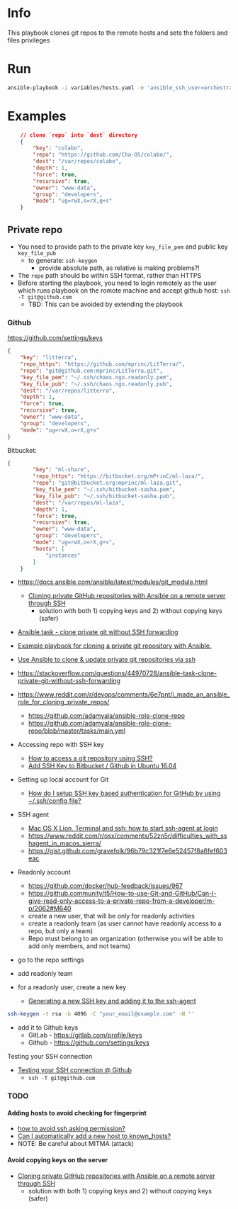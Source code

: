 # Info

This playbook clones git repos to the remote hosts and sets the folders and files privileges

# Run

```sh
ansible-playbook -i variables/hosts.yaml -e 'ansible_ssh_user=orchestrator' --private-key ~/.ssh/orchestration-iaas-no.pem --extra-vars '{"active_hosts_groups": ["litterra"]}' playbooks/gits.yml
```

# Examples

```json
    // clone `repo` into `dest` directory
    {
        "key": "colabo",
        "repo": "https://github.com/Cha-OS/colabo/",
        "dest": "/var/repos/colabo",
        "depth": 1,
        "force": true,
        "recursive": true,
        "owner": "www-data",
        "group": "developers",
        "mode": "ug=rwX,o=rX,g+s"
    }
```

## Private repo

+ You need to provide path to the private key `key_file_pem` and public key `key_file_pub`
    + to generate: `ssh-keygen`
        + provide absolute path, as relative is making problems?!
+ The `repo` path should be within SSH format, rather than HTTPS
+ Before starting the playbook, you need to login remotely as the user which runs playbook on the romote machine and accept github host: `ssh -T git@github.com`
  + TBD: This can be avoided by extending the playbook

### Github

https://github.com/settings/keys


```json
{
    "key": "litterra",
    "repo_https": "https://github.com/mprinc/LitTerra/",
    "repo": "git@github.com:mprinc/LitTerra.git",
    "key_file_pem": "~/.ssh/chaos.ngo.readonly.pem",
    "key_file_pub": "~/.ssh/chaos.ngo.readonly.pub",
    "dest": "/var/repos/litterra",
    "depth": 1,
    "force": true,
    "recursive": true,
    "owner": "www-data",
    "group": "developers",
    "mode": "ug=rwX,o=rX,g+s"
}
```

Bitbucket:
```json
{
        "key": "ml-share",
        "repo_https": "https://bitbucket.org/mPrinC/ml-laza/",
        "repo": "git@bitbucket.org:mprinc/ml-laza.git",
        "key_file_pem": "~/.ssh/bitbucket-sasha.pem",
        "key_file_pub": "~/.ssh/bitbucket-sasha.pub",
        "dest": "/var/repos/ml-laza",
        "depth": 1,
        "force": true,
        "recursive": true,
        "owner": "www-data",
        "group": "developers",
        "mode": "ug=rwX,o=rX,g+s",
        "hosts": [
            "instances"
        ]
    }
```

+ https://docs.ansible.com/ansible/latest/modules/git_module.html
  + [Cloning private GitHub repositories with Ansible on a remote server through SSH](https://www.jeffgeerling.com/blog/2018/cloning-private-github-repositories-ansible-on-remote-server-through-ssh)
    + solution with both 1) copying keys and 2) without copying keys (safer)
+ [Ansible task - clone private git without SSH forwarding](https://stackoverflow.com/questions/44970728/ansible-task-clone-private-git-without-ssh-forwarding)
+ [Example playbook for cloning a private git repository with Ansible.](https://gist.github.com/devynspencer/effa29af449c46477ac71213210e7043)
+ [Use Ansible to clone & update private git repositories via ssh](https://manueldewald.de/2018/07/use-ansible-to-clone-update-private-git-repositories-via-ssh.html)
+ https://stackoverflow.com/questions/44970728/ansible-task-clone-private-git-without-ssh-forwarding
+ https://www.reddit.com/r/devops/comments/6e7pnt/i_made_an_ansible_role_for_cloning_private_repos/
  + https://github.com/adamyala/ansible-role-clone-repo
  + https://github.com/adamyala/ansible-role-clone-repo/blob/master/tasks/main.yml

+ Accessing repo with SSH key
    + [How to access a git repository using SSH?](https://askubuntu.com/questions/527551/how-to-access-a-git-repository-using-ssh)
    + [Add SSH Key to Bitbucket / Github in Ubuntu 16.04](https://gist.github.com/arsho/b91add3f536154386b9a4dca9373d5bb)

+ Setting up local account for Git
  + [How do I setup SSH key based authentication for GitHub by using ~/.ssh/config file?](https://askubuntu.com/questions/1097038/how-do-i-setup-ssh-key-based-authentication-for-github-by-using-ssh-config-fi)

+ SSH agent
  + [Mac OS X Lion, Terminal and ssh: how to start ssh-agent at login](https://alchemycs.com/2011/08/mac-os-x-lion-terminal-and-ssh-how-to-start-ssh-agent-at-login/)
  + https://www.reddit.com/r/osx/comments/52zn5r/difficulties_with_sshagent_in_macos_sierra/
  + https://gist.github.com/gravefolk/96b79c321f7e6e52457f8a6fef603eac

+ Readonly account
  + https://github.com/docker/hub-feedback/issues/967
  + https://github.community/t5/How-to-use-Git-and-GitHub/Can-I-give-read-only-access-to-a-private-repo-from-a-developer/m-p/2062#M640
  + create a new user, that will be only for readonly activities
  + create a readonly team (as user cannot have readonly access to a repo, but only a team)
  + Repo must belong to an organization (otherwise you will be able to add only members, and not teams)
+ go to the repo settings
+ add readonly team
+ for a readonly user, create a new key
  + [Generating a new SSH key and adding it to the ssh-agent](https://help.github.com/en/articles/generating-a-new-ssh-key-and-adding-it-to-the-ssh-agent)

```sh
ssh-keygen -t rsa -b 4096 -C "your_email@example.com" -N ''
```

+ add it to Github keys
  + GitLab - https://gitlab.com/profile/keys
  + Github - https://github.com/settings/keys

Testing your SSH connection
+ [Testing your SSH connection @ Github](https://help.github.com/en/articles/testing-your-ssh-connection)
  + `ssh -T git@github.com`

### TODO

#### Adding hosts to avoid checking for fingerprint

+ [how to avoid ssh asking permission?](https://unix.stackexchange.com/questions/33271/how-to-avoid-ssh-asking-permission)
+ [Can I automatically add a new host to known_hosts?](https://serverfault.com/questions/132970/can-i-automatically-add-a-new-host-to-known-hosts)
+ NOTE: Be careful about MITMA (attack)

#### Avoid copying keys on the server

+ [Cloning private GitHub repositories with Ansible on a remote server through SSH](https://www.jeffgeerling.com/blog/2018/cloning-private-github-repositories-ansible-on-remote-server-through-ssh)
  + solution with both 1) copying keys and 2) without copying keys (safer)
